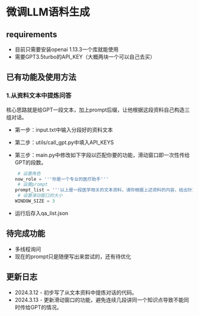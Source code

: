 # 微调LLM语料生成
## requirements

- 目前只需要安装openai 1.13.3一个库就能使用
- 需要GPT3.5turbo的API_KEY（大概两块一个可以自己去买）

## 已有功能及使用方法

### 1.从资料文本中提炼问答

核心思路就是给GPT一段文本，加上prompt后缀，让他根据这段资料自己构造三组对话。

- 第一步：input.txt中输入分段好的资料文本

- 第二步：utils/call_gpt.py中填入API_KEYS

- 第三步：main.py中修改如下字段以匹配你要的功能，滑动窗口即一次性传给GPT的段数。

  ```python
   # 设置角色
  now_role = '''你是一个专业的医疗助手'''
   # 设置prompt
  prompt_list = '''以上是一段医学相关的文本资料，请你根据上述资料的内容，给出针对文本中知识的三对问答，提问和回答请用换行分开，不要有多余输出'''
   # 设置滑动窗口的大小
  WINDOW_SIZE = 3
  ```

- 运行后存入qa_list.json



## 待完成功能

- 多线程询问
- 现在的prompt只是随便写出来尝试的，还有待优化

## 更新日志
- 2024.3.12 - 初步写了从文本资料中提炼对话的代码。
- 2024.3.13 - 更新滑动窗口的功能，避免连续几段讲同一个知识点导致不能同时传给GPT的情况。